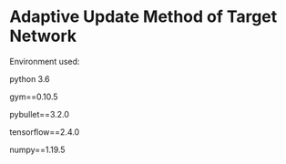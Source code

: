# Adaptive Update Method of Target Network
Environment used:

python 3.6

gym==0.10.5

pybullet==3.2.0

tensorflow==2.4.0

numpy==1.19.5
